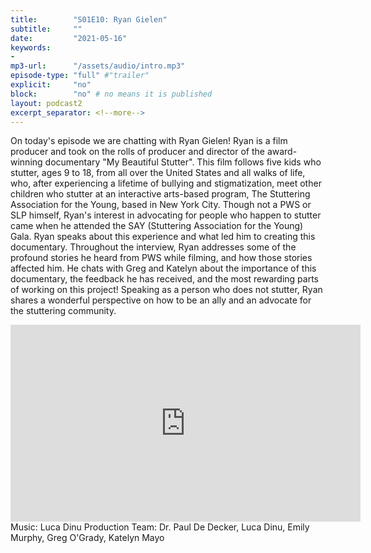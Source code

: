 ```yaml
---
title:        "S01E10: Ryan Gielen"
subtitle:     ""
date:         "2021-05-16"
keywords:
-
mp3-url:      "/assets/audio/intro.mp3"
episode-type: "full" #"trailer"
explicit:     "no"
block:        "no" # no means it is published
layout: podcast2
excerpt_separator: <!--more-->
---
```

On today's episode we are chatting with Ryan Gielen!
Ryan is a film producer and took on the rolls of producer and director of the award-winning documentary "My Beautiful Stutter". This film follows five kids who stutter, ages 9 to 18, from all over the United States and all walks of life, who, after experiencing a lifetime of bullying and stigmatization, meet other children who stutter at an interactive arts-based program, The Stuttering Association for the Young, based in New York City. Though not a PWS or SLP himself, Ryan's interest in advocating for people who happen to stutter came when he attended the SAY (Stuttering Association for the Young) Gala. Ryan speaks about this experience and what led him to creating this documentary. Throughout the interview, Ryan addresses some of the profound stories he heard from PWS while filming, and how those stories affected him. He chats with Greg and Katelyn about the importance of this documentary, the feedback he has received, and the most rewarding parts of working on this project! Speaking as a person who does not stutter, Ryan shares a wonderful perspective on how to be an ally and an advocate for the stuttering community.
<!--more-->
<iframe width="560" height="315" src="https://www.youtube.com/embed/NHcxUQ-liCE" title="YouTube video player" frameborder="0" allow="accelerometer; autoplay; clipboard-write; encrypted-media; gyroscope; picture-in-picture" allowfullscreen></iframe>
<!--more-->
Music: Luca Dinu
Production Team: Dr. Paul De Decker, Luca Dinu, Emily Murphy, Greg O'Grady, Katelyn Mayo  
